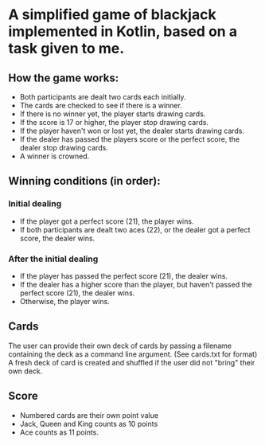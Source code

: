 # A simplified game of blackjack implemented in Kotlin, based on a task given to me. 

## How the game works:
- Both participants are dealt two cards each initially.
- The cards are checked to see if there is a winner.
- If there is no winner yet, the player starts drawing cards. 
- If the score is 17 or higher, the player stop drawing cards.
- If the player haven't won or lost yet, the dealer starts drawing cards.
- If the dealer has passed the players score or the perfect score, the dealer stop drawing cards.
- A winner is crowned.

## Winning conditions (in order):
### Initial dealing
- If the player got a perfect score (21), the player wins. 
- If both participants are dealt two aces (22), or the dealer got a perfect score, the dealer wins.
### After the initial dealing
- If the player has passed the perfect score (21), the dealer wins. 
- If the dealer has a higher score than the player, but haven't passed the perfect score (21), the dealer wins.
- Otherwise, the player wins.

## Cards
The user can provide their own deck of cards by passing a filename containing the deck as a command line argument. (See cards.txt for format)
A fresh deck of card is created and shuffled if the user did not "bring" their own deck. 

## Score
- Numbered cards are their own point value
- Jack, Queen and King counts as 10 points
- Ace counts as 11 points. 
